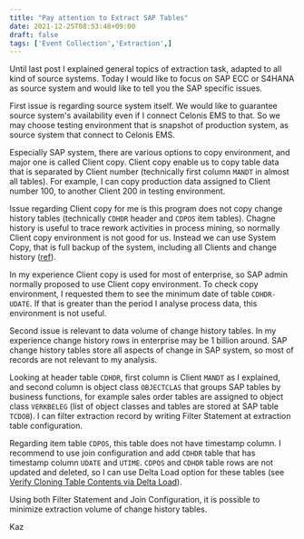 ```yaml
---
title: "Pay attention to Extract SAP Tables"
date: 2021-12-25T08:53:48+09:00
draft: false
tags: ['Event Collection','Extraction',]
---
```


Until last post I explained general topics of extraction task, adapted to all kind of source systems. Today I would like to focus on SAP ECC or S4HANA as source system and would like to tell you the SAP specific issues.

First issue is regarding source system itself. We would like to guarantee source system's availability even if I connect Celonis EMS to that. So we may choose testing environment that is snapshot of production system, as source system that connect to Celonis EMS. 

Especially SAP system, there are various options to copy environment, and major one is called Client copy. Client copy enable us to copy table data that is separated by Client number (technically first column `MANDT` in almost all tables). For example, I can copy production data assigned to Client number 100, to another Client 200 in testing environment. 

Issue regarding Client copy for me is this program does not copy change history tables (technically `CDHDR` header and `CDPOS` item tables). Chagne history is useful to trace rework activities in process mining, so normally Client copy environment is not good for us. Instead we can use System Copy, that is full backup of the system, including all Clients and change history ([ref](https://answers.sap.com/questions/10323065/data-difference-between-system-copy-and-remote-cli.html)).

In my experience Client copy is used for most of enterprise, so SAP admin normally proposed to use Client copy environment. To check copy environment, I requested them to see the minimum date of table `CDHDR-UDATE`. If that is greater than the period I analyse process data, this environment is not useful.

Second issue is relevant to data volume of change history tables. In my experience change history rows in enterprise may be 1 billion around. SAP change history tables store all aspects of change in SAP system, so most of records are not relevant to my analysis. 

Looking at header table `CDHDR`, first column is Client `MANDT` as I explained, and second column is object class `OBJECTCLAS` that groups SAP tables by business functions, for example sales order tables are assigned to object class `VERKBELEG` (list of object classes and tables are stored at SAP table `TCDOB`). I can filter extraction record by writing Filter Statement at extraction table configuration.

Regarding item table `CDPOS`, this table does not have timestamp column. I recommend to use join configuration and add `CDHDR` table that has timestamp column `UDATE` and `UTIME`. `CDPOS` and `CDHDR` table rows are not updated and deleted, so I can use Delta Load option for these tables (see [Verify Cloning Table Contents via Delta Load](../2021-12-04-verify-cloning-table-contents-via-delta-load)).

Using both Filter Statement and Join Configuration, it is possible to minimize extraction volume of change history tables.

Kaz
